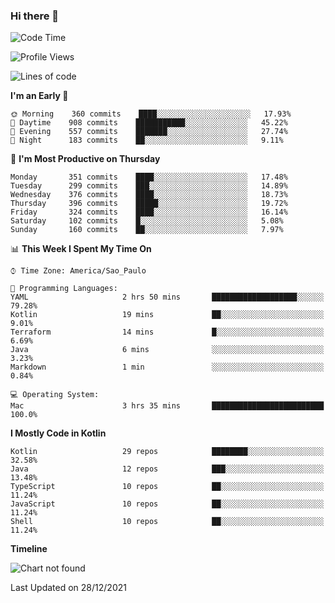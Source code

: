 ### Hi there 👋

<!--
**fernandonogueira/fernandonogueira** is a ✨ _special_ ✨ repository because its `README.md` (this file) appears on your GitHub profile.

Here are some ideas to get you started:

- 🔭 I’m currently working on ...
- 🌱 I’m currently learning ...
- 👯 I’m looking to collaborate on ...
- 🤔 I’m looking for help with ...
- 💬 Ask me about ...
- 📫 How to reach me: ...
- 😄 Pronouns: ...
- ⚡ Fun fact: ...
-->

<!--START_SECTION:waka-->
![Code Time](http://img.shields.io/badge/Code%20Time-1%2C193%20hrs%209%20mins-blue)

![Profile Views](http://img.shields.io/badge/Profile%20Views-0-blue)

![Lines of code](https://img.shields.io/badge/From%20Hello%20World%20I%27ve%20Written-329%20Thousand%20lines%20of%20code-blue)

**I'm an Early 🐤** 

```text
🌞 Morning    360 commits    ████░░░░░░░░░░░░░░░░░░░░░   17.93% 
🌆 Daytime    908 commits    ███████████░░░░░░░░░░░░░░   45.22% 
🌃 Evening    557 commits    ███████░░░░░░░░░░░░░░░░░░   27.74% 
🌙 Night      183 commits    ██░░░░░░░░░░░░░░░░░░░░░░░   9.11%

```
📅 **I'm Most Productive on Thursday** 

```text
Monday       351 commits    ████░░░░░░░░░░░░░░░░░░░░░   17.48% 
Tuesday      299 commits    ███░░░░░░░░░░░░░░░░░░░░░░   14.89% 
Wednesday    376 commits    ████░░░░░░░░░░░░░░░░░░░░░   18.73% 
Thursday     396 commits    █████░░░░░░░░░░░░░░░░░░░░   19.72% 
Friday       324 commits    ████░░░░░░░░░░░░░░░░░░░░░   16.14% 
Saturday     102 commits    █░░░░░░░░░░░░░░░░░░░░░░░░   5.08% 
Sunday       160 commits    ██░░░░░░░░░░░░░░░░░░░░░░░   7.97%

```


📊 **This Week I Spent My Time On** 

```text
⌚︎ Time Zone: America/Sao_Paulo

💬 Programming Languages: 
YAML                     2 hrs 50 mins       ███████████████████░░░░░░   79.28% 
Kotlin                   19 mins             ██░░░░░░░░░░░░░░░░░░░░░░░   9.01% 
Terraform                14 mins             █░░░░░░░░░░░░░░░░░░░░░░░░   6.69% 
Java                     6 mins              ░░░░░░░░░░░░░░░░░░░░░░░░░   3.23% 
Markdown                 1 min               ░░░░░░░░░░░░░░░░░░░░░░░░░   0.84%

💻 Operating System: 
Mac                      3 hrs 35 mins       █████████████████████████   100.0%

```

**I Mostly Code in Kotlin** 

```text
Kotlin                   29 repos            ████████░░░░░░░░░░░░░░░░░   32.58% 
Java                     12 repos            ███░░░░░░░░░░░░░░░░░░░░░░   13.48% 
TypeScript               10 repos            ██░░░░░░░░░░░░░░░░░░░░░░░   11.24% 
JavaScript               10 repos            ██░░░░░░░░░░░░░░░░░░░░░░░   11.24% 
Shell                    10 repos            ██░░░░░░░░░░░░░░░░░░░░░░░   11.24%

```


**Timeline**

![Chart not found](https://raw.githubusercontent.com/fernandonogueira/fernandonogueira/master/charts/bar_graph.png) 


 Last Updated on 28/12/2021
<!--END_SECTION:waka-->
